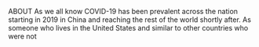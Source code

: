 ABOUT As we all know COVID-19 has been prevalent across the nation starting in 2019 in China and reaching the rest of the world shortly after. As someone who lives in the United States and similar to other countries who were not 